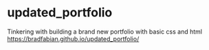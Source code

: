 # updated_portfolio
Tinkering with building a brand new portfolio with basic css and html
https://bradfabian.github.io/updated_portfolio/
